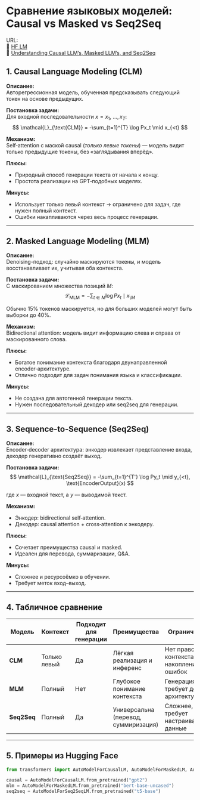 # Сравнение языковых моделей: Causal vs Masked vs Seq2Seq

URL:  
🔗 [HF LM](https://huggingface.co/course/chapter1)  
🔗 [Understanding Causal LLM’s, Masked LLM’s, and Seq2Seq](https://medium.com/%40tom_21755/understanding-causal-llms-masked-llm-s-and-seq2seq-a-guide-to-language-model-training-d4457bbd07fa)  

## 1. Causal Language Modeling (CLM)

**Описание:**  
Автoрегрессионная модель, обученная предсказывать следующий токен на основе предыдущих.

**Постановка задачи:**  
Для входной последовательности $x = x_1,\: \dots, x_T$:
$$
\mathcal{L}_{\text{CLM}} = -\sum_{t=1}^{T} \log Px_t \mid x_{<t}
$$

**Механизм:**  
Self‑attention с маской causal (*только левые токены*) — модель видит только предыдущие токены, без «заглядывания вперёд».

**Плюсы:**  
- Природный способ генерации текста от начала к концу.  
- Простота реализации на GPT‑подобных моделях.

**Минусы:**  
- Использует только левый контекст → ограничено для задач, где нужен полный контекст.  
- Ошибки накапливаются через весь процесс генерации.

---

## 2. Masked Language Modeling (MLM)

**Описание:**  
Denoising-подход: случайно маскируются токены, и модель восстанавливает их, учитывая оба контекста.

**Постановка задачи:**  
С маскированием множества позиций $M$:
$$
\mathcal{L}_{\text{MLM}} = -\sum_{t \in M} \log Px_t \mid x_{\setminus M}
$$

Обычно 15% токенов маскируется, но для больших моделей могут быть выборки до 40%.

**Механизм:**  
Bidirectional attention: модель видит информацию слева и справа от маскированного слова.

**Плюсы:**  
- Богатое понимание контекста благодаря двунаправленной encoder‑архитектуре.  
- Отлично подходит для задач понимания языка и классификации.

**Минусы:**  
- Не создана для автогенной генерации текста.  
- Нужен последовательный декодер или seq2seq для генерации.

---

## 3. Sequence-to-Sequence (Seq2Seq)

**Описание:**  
Encoder‑decoder архитектура: энкодер извлекает представление входа, декодер генеративно создаёт выход.

**Постановка задачи:**  
$$
\mathcal{L}_{\text{Seq2Seq}} = -\sum_{t=1}^{T'} \log Py_t \mid y_{<t}, \text{EncoderOutput}(x)
$$

где $x$ — входной текст, а $y$ — выводимой текст.

**Механизм:**  
- Энкодер: bidirectional self‑attention.  
- Декодер: causal attention + cross‑attention к энкодеру.

**Плюсы:**  
- Сочетает преимущества causal и masked.  
- Идеален для перевода, суммаризации, Q&A.

**Минусы:**  
- Сложнее и ресурсоёмко в обучении.  
- Требует меток вход–выход.

---

## 4. Табличное сравнение

| Модель       | Контекст     | Подходит для генерации | Преимущества                      | Ограничения                        |
|--------------|--------------|-------------------------|-------------------------------|------------------------------------|
| **CLM**      | Только левый | Да                   | Лёгкая реализация и инференс          | Нет правого контекста, накопление ошибок |
| **MLM**      | Полный       | Нет                  | Глубокое понимание контекста  | Генерация требует доп. архитектуру |
| **Seq2Seq**  | Полный       | Да                   | Универсальна (перевод, суммиризация) | Сложнее, требует настраиваемые данные |

---

## 5. Примеры из Hugging Face

```python
from transformers import AutoModelForCausalLM, AutoModelForMaskedLM, AutoModelForSeq2SeqLM

causal = AutoModelForCausalLM.from_pretrained("gpt2")
mlm = AutoModelForMaskedLM.from_pretrained("bert-base-uncased")
seq2seq = AutoModelForSeq2SeqLM.from_pretrained("t5-base")
